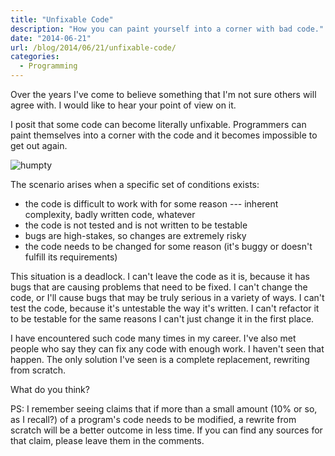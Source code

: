 ```yaml
---
title: "Unfixable Code"
description: "How you can paint yourself into a corner with bad code."
date: "2014-06-21"
url: /blog/2014/06/21/unfixable-code/
categories:
  - Programming
---
```


Over the years I've come to believe something that I'm not sure others will
agree with. I would like to hear your point of view on it.

I posit that some code can become literally unfixable. Programmers can paint
themselves into a corner with the code and it becomes impossible to get out
again.

![humpty](/media/2014/06/humpty.jpg)

The scenario arises when a specific set of conditions exists:

<!--more-->

* the code is difficult to work with for some reason --- inherent complexity, badly written code, whatever
* the code is not tested and is not written to be testable
* bugs are high-stakes, so changes are extremely risky
* the code needs to be changed for some reason (it's buggy or doesn't fulfill its requirements)

This situation is a deadlock. I can't leave the code as it is, because it
has bugs that are causing problems that need to be fixed. I can't change the
code, or I'll cause bugs that may be truly serious in a variety of ways. I can't
test the code, because it's untestable the way it's written. I can't refactor it
to be testable for the same reasons I can't just change it in the first place.

I have encountered such code many times in my career. I've also met people who
say they can fix any code with enough work. I haven't seen that happen. The only
solution I've seen is a complete replacement, rewriting from scratch.

What do you think?

PS: I remember seeing claims that if more than a small amount (10% or so, as I
recall?) of a program's code needs to be modified, a rewrite from scratch will
be a better outcome in less time. If you can find any sources for that claim,
please leave them in the comments.


